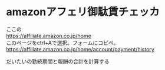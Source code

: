 # amazonアフェリ御駄賃チェッカ
ここの  
https://affiliate.amazon.co.jp/home  
このページをctrl+Aで選択。フォームにコピペ。  
https://affiliate.amazon.co.jp/home/account/payment/history  
  
だいたいの勤続期間と報酬の合計を計算する
